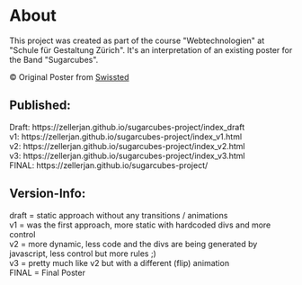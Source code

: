 <h1>About</h1>
<p>This project was created as part of the course "Webtechnologien" at "Schule für Gestaltung Zürich". It's an interpretation of an existing poster for the Band "Sugarcubes".</p>

<p>© Original Poster from <a href="https://www.swissted.com/products/the-sugarcubes-at-limelight-1992" target="_blank">Swissted</a></p>

<h2>Published:</h2>
<p>
Draft: https://zellerjan.github.io/sugarcubes-project/index_draft <br>
v1: https://zellerjan.github.io/sugarcubes-project/index_v1.html <br>
v2: https://zellerjan.github.io/sugarcubes-project/index_v2.html <br>
v3: https://zellerjan.github.io/sugarcubes-project/index_v3.html <br>
FINAL: https://zellerjan.github.io/sugarcubes-project/
</p>
<h2>Version-Info:</h2>
draft = static approach without any transitions / animations <br>
v1 = was the first approach, more static with hardcoded divs and more control <br>
v2 = more dynamic, less code and the divs are being generated by javascript, less control but more rules ;) <br>
v3 = pretty much like v2 but with a different (flip) animation <br>
FINAL = Final Poster 
